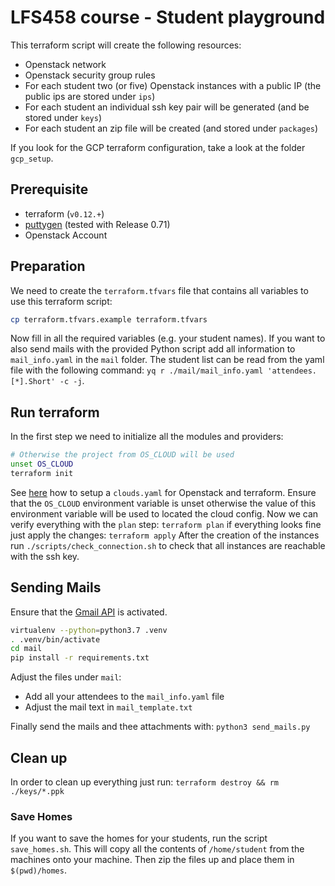 # LFS458 course - Student playground

This terraform script will create the following resources:

- Openstack network
- Openstack security group rules
- For each student two (or five) Openstack instances with a public IP (the public ips are stored under `ips`)
- For each student an individual ssh key pair will be generated (and be stored under `keys`)
- For each student an zip file will be created (and stored under `packages`)

If you look for the GCP terraform configuration, take a look at the folder `gcp_setup`.

## Prerequisite

- terraform (`v0.12.+`)
- [puttygen](https://www.puttygen.com/) (tested with Release 0.71)
- Openstack Account

## Preparation

We need to create the `terraform.tfvars` file that contains all variables to use this terraform script:

```bash
cp terraform.tfvars.example terraform.tfvars
```

Now fill in all the required variables (e.g. your student names).
If you want to also send mails with the provided Python script add all information to `mail_info.yaml` in the `mail` folder.
The student list can be read from the yaml file with the following command: `yq r ./mail/mail_info.yaml 'attendees.[*].Short' -c -j`.

## Run terraform

In the first step we need to initialize all the modules and providers:

```bash
# Otherwise the project from OS_CLOUD will be used
unset OS_CLOUD
terraform init
```

See [here](https://docs.openstack.org/openstacksdk/latest/user/guides/connect_from_config.html) how to setup a `clouds.yaml` for Openstack and terraform.
Ensure that the `OS_CLOUD` environment variable is unset otherwise the value of this environment variable will be used to located the cloud config.
Now we can verify everything with the `plan` step: `terraform plan` if everything looks fine just apply the changes: `terraform apply`
After the creation of the instances run `./scripts/check_connection.sh` to check that all instances are reachable with the ssh key.

## Sending Mails

Ensure that the [Gmail API](https://developers.google.com/gmail/api/quickstart/python#step_1_turn_on_the) is activated.

```bash
virtualenv --python=python3.7 .venv
. .venv/bin/activate
cd mail
pip install -r requirements.txt
```

Adjust the files under `mail`:

- Add all your attendees to the `mail_info.yaml` file
- Adjust the mail text in `mail_template.txt`

Finally send the mails and thee attachments with: `python3 send_mails.py`

## Clean up

In order to clean up everything just run: `terraform destroy && rm ./keys/*.ppk`

### Save Homes

If you want to save the homes for your students, run the script `save_homes.sh`. This will copy all the contents of `/home/student` from the machines onto your machine. Then zip the files up and place them in `$(pwd)/homes`.
